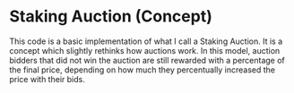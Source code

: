 # Staking Auction (Concept)

This code is a basic implementation of what I call a Staking Auction. It is a concept which slightly rethinks how auctions work.
In this model, auction bidders that did not win the auction are still rewarded with a percentage of the final price, depending on how much they percentually increased the price with their bids.

 

